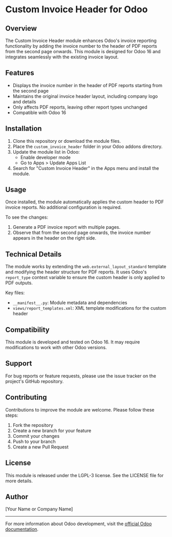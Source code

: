 # Custom Invoice Header for Odoo

## Overview

The Custom Invoice Header module enhances Odoo's invoice reporting functionality by adding the invoice number to the header of PDF reports from the second page onwards. This module is designed for Odoo 16 and integrates seamlessly with the existing invoice layout.

## Features

- Displays the invoice number in the header of PDF reports starting from the second page
- Maintains the original invoice header layout, including company logo and details
- Only affects PDF reports, leaving other report types unchanged
- Compatible with Odoo 16

## Installation

1. Clone this repository or download the module files.
2. Place the `custom_invoice_header` folder in your Odoo addons directory.
3. Update the module list in Odoo:
   - Enable developer mode
   - Go to Apps > Update Apps List
4. Search for "Custom Invoice Header" in the Apps menu and install the module.

## Usage

Once installed, the module automatically applies the custom header to PDF invoice reports. No additional configuration is required.

To see the changes:
1. Generate a PDF invoice report with multiple pages.
2. Observe that from the second page onwards, the invoice number appears in the header on the right side.

## Technical Details

The module works by extending the `web.external_layout_standard` template and modifying the header structure for PDF reports. It uses Odoo's `report_type` context variable to ensure the custom header is only applied to PDF outputs.

Key files:
- `__manifest__.py`: Module metadata and dependencies
- `views/report_templates.xml`: XML template modifications for the custom header

## Compatibility

This module is developed and tested on Odoo 16. It may require modifications to work with other Odoo versions.

## Support

For bug reports or feature requests, please use the issue tracker on the project's GitHub repository.

## Contributing

Contributions to improve the module are welcome. Please follow these steps:
1. Fork the repository
2. Create a new branch for your feature
3. Commit your changes
4. Push to your branch
5. Create a new Pull Request

## License

This module is released under the LGPL-3 license. See the LICENSE file for more details.

## Author

[Your Name or Company Name]

---

For more information about Odoo development, visit the [official Odoo documentation](https://www.odoo.com/documentation/16.0/).
